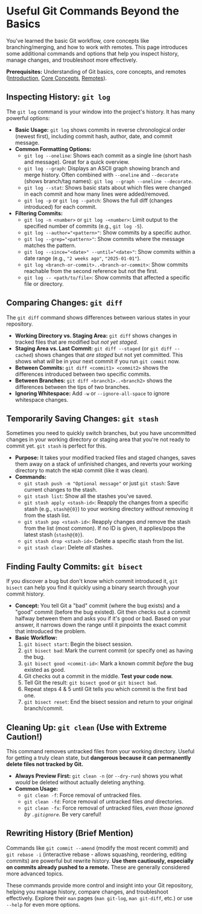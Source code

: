 # Useful Git Commands Beyond the Basics

You've learned the basic Git workflow, core concepts like branching/merging, and how to work with remotes. This page introduces some additional commands and options that help you inspect history, manage changes, and troubleshoot more effectively.

**Prerequisites:** Understanding of Git basics, core concepts, and remotes ([Introduction](./git-introduction.md), [Core Concepts](./git-core-concepts.md), [Remotes](./git-remotes.md)).

## Inspecting History: `git log`

The `git log` command is your window into the project's history. It has many powerful options:

- **Basic Usage:** `git log` shows commits in reverse chronological order (newest first), including commit hash, author, date, and commit message.
- **Common Formatting Options:**
    - `git log --oneline`: Shows each commit as a single line (short hash and message). Great for a quick overview.
    - `git log --graph`: Displays an ASCII graph showing branch and merge history. Often combined with `--oneline` and `--decorate` (shows branch/tag names): `git log --graph --oneline --decorate`.
    - `git log --stat`: Shows basic stats about which files were changed in each commit and how many lines were added/removed.
    - `git log -p` or `git log --patch`: Shows the full diff (changes introduced) for each commit.
- **Filtering Commits:**
    - `git log -n <number>` or `git log -<number>`: Limit output to the specified number of commits (e.g., `git log -5`).
    - `git log --author="<pattern>"`: Show commits by a specific author.
    - `git log --grep="<pattern>"`: Show commits where the message matches the pattern.
    - `git log --since="<date>" --until="<date>"`: Show commits within a date range (e.g., `"2 weeks ago"`, `"2025-01-01"`).
    - `git log <branch-or-commit>..<branch-or-commit>`: Show commits reachable from the second reference but not the first.
    - `git log -- <path/to/file>`: Show commits that affected a specific file or directory.

## Comparing Changes: `git diff`

The `git diff` command shows differences between various states in your repository.

- **Working Directory vs. Staging Area:** `git diff` shows changes in tracked files that are modified but *not yet staged*.
- **Staging Area vs. Last Commit:** `git diff --staged` (or `git diff --cached`) shows changes that *are staged* but not yet committed. This shows what *will* be in your next commit if you run `git commit` now.
- **Between Commits:** `git diff <commit1> <commit2>` shows the differences introduced between two specific commits.
- **Between Branches:** `git diff <branch1>..<branch2>` shows the differences between the tips of two branches.
- **Ignoring Whitespace:** Add `-w` or `--ignore-all-space` to ignore whitespace changes.

## Temporarily Saving Changes: `git stash`

Sometimes you need to quickly switch branches, but you have uncommitted changes in your working directory or staging area that you're not ready to commit yet. `git stash` is perfect for this.

- **Purpose:** It takes your modified tracked files and staged changes, saves them away on a stack of unfinished changes, and reverts your working directory to match the `HEAD` commit (like it was clean).
- **Commands:**
    - `git stash push -m "Optional message"` or just `git stash`: Save current changes to the stash.
    - `git stash list`: Show all the stashes you've saved.
    - `git stash apply <stash-id>`: Reapply the changes from a specific stash (e.g., `stash@{0}`) to your working directory *without* removing it from the stash list.
    - `git stash pop <stash-id>`: Reapply changes *and* remove the stash from the list (most common). If no ID is given, it applies/pops the latest stash (`stash@{0}`).
    - `git stash drop <stash-id>`: Delete a specific stash from the list.
    - `git stash clear`: Delete *all* stashes.

## Finding Faulty Commits: `git bisect`

If you discover a bug but don't know which commit introduced it, `git bisect` can help you find it quickly using a binary search through your commit history.

- **Concept:** You tell Git a "bad" commit (where the bug exists) and a "good" commit (before the bug existed). Git then checks out a commit halfway between them and asks you if it's good or bad. Based on your answer, it narrows down the range until it pinpoints the exact commit that introduced the problem.
- **Basic Workflow:**
    1.  `git bisect start`: Begin the bisect session.
    2.  `git bisect bad`: Mark the current commit (or specify one) as having the bug.
    3.  `git bisect good <commit-id>`: Mark a known commit *before* the bug existed as good.
    4.  Git checks out a commit in the middle. **Test your code now.**
    5.  Tell Git the result: `git bisect good` or `git bisect bad`.
    6.  Repeat steps 4 & 5 until Git tells you which commit is the first bad one.
    7.  `git bisect reset`: End the bisect session and return to your original branch/commit.

## Cleaning Up: `git clean` (Use with Extreme Caution!)

This command removes untracked files from your working directory. Useful for getting a truly clean state, but **dangerous because it can permanently delete files not tracked by Git.**

- **Always Preview First:** `git clean -n` (or `--dry-run`) shows you what *would* be deleted without actually deleting anything.
- **Common Usage:**
    * `git clean -f`: Force removal of untracked files.
    * `git clean -fd`: Force removal of untracked files *and* directories.
    * `git clean -fx`: Force removal of untracked files, *even those ignored by `.gitignore`*. Be very careful!

## Rewriting History (Brief Mention)

Commands like `git commit --amend` (modify the most recent commit) and `git rebase -i` (interactive rebase - allows squashing, reordering, editing commits) are powerful but rewrite history. **Use them cautiously, especially on commits already pushed to a remote.** These are generally considered more advanced topics.

These commands provide more control and insight into your Git repository, helping you manage history, compare changes, and troubleshoot effectively. Explore their `man` pages (`man git-log`, `man git-diff`, etc.) or use `--help` for even more options.
